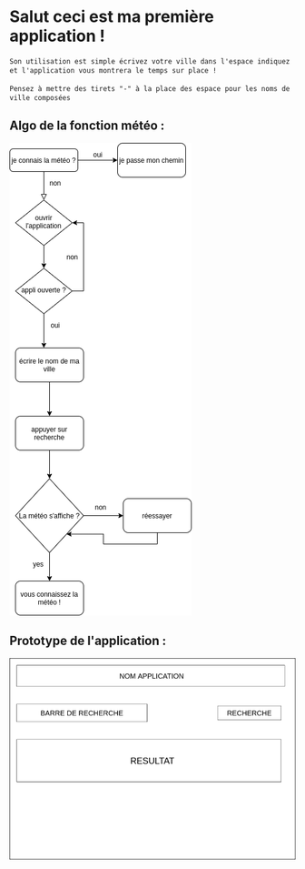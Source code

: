 # Salut ceci est ma première application !

    Son utilisation est simple écrivez votre ville dans l'espace indiquez et l'application vous montrera le temps sur place !

    Pensez à mettre des tirets "-" à la place des espace pour les noms de ville composées

## Algo de la fonction météo :

![image](draw/algoMeteoApp.png)


## Prototype de l'application :

![image](draw/protoMeteoApp.png)